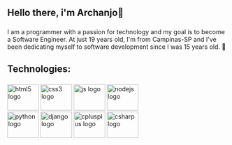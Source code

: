 <link rel="stylesheet" type='text/css' href="https://cdn.jsdelivr.net/gh/devicons/devicon@latest/devicon.min.css" />

<h2 align="left">Hello there, i'm Archanjo👋</h2>

###

<p align="left">I am a programmer with a passion for technology and my goal is to become a Software Engineer. At just 19 years old, I'm from Campinas-SP and I've been dedicating myself to software development since I was 15 years old. 🚀</p>

###

###

<h2 align="left">Technologies:</h2>


###

###

<div align="left">
  <img src="https://github.com/pauloarchanjo/logo-assets/blob/main/logos/HTML%20svg.svg" height="60" width="72" alt="html5 logo" />
  <img src="https://github.com/pauloarchanjo/logo-assets/blob/main/logos/CSS%20svg.svg" height="60" width="72" alt="css3 logo" />
  <img src="https://github.com/pauloarchanjo/logo-assets/blob/main/logos/JS%20svg.svg" height="60" width="72" alt="js logo" />
  <img src="https://github.com/pauloarchanjo/logo-assets/blob/main/logos/Node%20svg.svg" height="60" width="72" alt="nodejs logo" /><br>
  <img src="https://github.com/pauloarchanjo/logo-assets/blob/main/logos/Python%20svg.svg" height="60" width="72" alt="python logo" />
  <img src="https://github.com/pauloarchanjo/logo-assets/blob/main/logos/Django%20svg.svg" height="60" width="72" alt="django logo" />
  <img src="https://github.com/pauloarchanjo/logo-assets/blob/main/logos/C%2B%2B%20svg.svg" height="60" width="72" alt="cplusplus logo" />
  <img src="https://github.com/pauloarchanjo/logo-assets/blob/main/logos/CSharp%20svg.svg" height="60" width="72" alt="csharp logo" />
</div>

